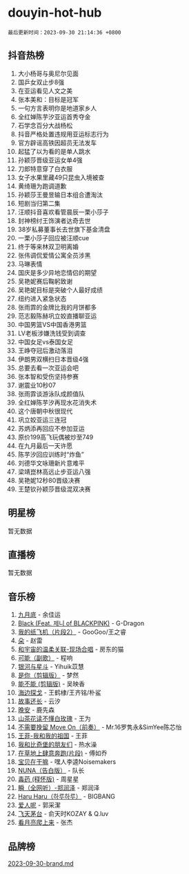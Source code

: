# douyin-hot-hub

`最后更新时间：2023-09-30 21:14:36 +0800`

## 抖音热榜

1. 大小杨哥与奥尼尔见面
1. 国乒女双止步8强
1. 在亚运看见人文之美
1. 张本美和：目标是冠军
1. 一句方言表明你是地道家乡人
1. 全红婵陈芋汐亚运首秀夺金
1. 石学念百分大战杨松
1. 抖音严格处置违规用亚运标志行为
1. 官方辟谣高铁因超员无法发车
1. 起猛了以为看的是单人跳水
1. 孙颖莎晋级亚运女单4强
1. 刀郎特意穿了白衣服
1. 女子水果里藏49只昆虫入境被查
1. 黄绮珊为跑调道歉
1. 孙颖莎王曼昱输日本组合遭淘汰
1. 短剧当归第二集
1. 汪顺抖音喜欢看管晨辰一栗小莎子
1. 封神榜纣王饰演者达奇去世
1. 38岁私募董事长去世旗下基金清盘
1. 一栗小莎子回应被汪顺cue
1. 终于等来林双卫明离婚
1. 张伟调侃爱情公寓全员涉黑
1. 马琳表情
1. 国庆是多少异地恋情侣的期望
1. 吴艳妮赛后鞠躬致谢
1. 吴艳妮目标是突破个人最好成绩
1. 纽约进入紧急状态
1. 张雨霏的金牌比我的月饼都多
1. 范志毅陈赫巩立姣直播聊亚运
1. 中国男篮VS中国香港男篮
1. LV老板涉嫌洗钱受到调查
1. 中国女足vs泰国女足
1. 王峥夺冠后激动落泪
1. 伊朗男双横扫日本晋级4强
1. 总要去看一次亚运会吧
1. 张本智和受伤坚持参赛
1. 谢震业10秒07
1. 张雨霏谈游泳队成颜值队
1. 全红婵陈芋汐再现水花消失术
1. 这个唐朝中秋很现代
1. 巩立姣亚运三连冠
1. 苏炳添再回应不参加亚运
1. 原价199高飞玩偶被炒至749
1. 在九月最后一天许愿
1. 陈芋汐回应训练时“炸鱼”
1. 刘德华文咏珊新片意难平
1. 梁靖崑林高远止步亚运八强
1. 吴艳妮12秒80晋级决赛
1. 王楚钦孙颖莎晋级混双决赛

## 明星榜

暂无数据

## 直播榜

暂无数据

## 音乐榜

1. [九月底](https://sf6-cdn-tos.douyinstatic.com/obj/tos-cn-ve-2774/oMfewG4PDTFhF8iz3OGQ7ABH5i6fCgnMaoCbzZ) - 余佳运
1. [Black (Feat. 제니 of BLACKPINK)](https://sf6-cdn-tos.douyinstatic.com/obj/tos-cn-ve-2774/2eb92e2debbe4fe0a552bc099aef7f28) - G-Dragon
1. [我的纸飞机（片段2）](https://sf6-cdn-tos.douyinstatic.com/obj/tos-cn-ve-2774/oM2ZrKcg2CD5AeRB2gkeXOFB1IxAGJdZPazYHf) - GooGoo/王之睿
1. [朵](https://sf3-cdn-tos.douyinstatic.com/obj/tos-cn-ve-2774/932f5bdfcd7c47b880525e92ab8a4999) - 赵雷
1. [和宇宙的温柔关联-现场合唱](https://sf3-cdn-tos.douyinstatic.com/obj/tos-cn-ve-2774/o0hONGDYQBgk0e5bqDeQOonVmncA6tC2nBwZLT) - 房东的猫
1. [可能（副歌）](https://sf3-cdn-tos.douyinstatic.com/obj/tos-cn-ve-2774/cde1731888894259b333569393c2fb51) - 程响
1. [银河与星斗](https://sf6-cdn-tos.douyinstatic.com/obj/tos-cn-ve-2774/3cc0bf5f0ef140f7b6743a631bcf3c58) - Yihuik苡慧
1. [是你（剪辑版）](https://sf6-cdn-tos.douyinstatic.com/obj/tos-cn-ve-2774/46019dae783c4c969944217fe1cfafc4) - 梦然
1. [能不能 (剪辑版)](https://sf6-cdn-tos.douyinstatic.com/obj/tos-cn-ve-2774/fc4a6c45b4a34277ba4088e1d7fdff98) - 吴映香
1. [海边探戈](https://sf6-cdn-tos.douyinstatic.com/obj/tos-cn-ve-2774/os9gE0VQCGqt6VQkZDyBBYvfSDY0QFe3vVmubn) - 王鹤棣/王齐铭/朴鲨
1. [故事还长](https://sf6-cdn-tos.douyinstatic.com/obj/tos-cn-ve-2774/30a26758c8594f0ab81ac675c33ee2c5) - 云汐
1. [晚安](https://sf6-cdn-tos.douyinstatic.com/obj/tos-cn-ve-2774/a724c5e224464218839820f4e4fd632f) - 鹿先森
1. [山茶花读不懂白玫瑰](https://sf6-cdn-tos.douyinstatic.com/obj/tos-cn-ve-2774/osfn8B7DktrRHEPJgPCfDbw7QDQEkwC16BxZg9) - 王为
1. [不需要挽留 Move On（前奏）](https://sf6-cdn-tos.douyinstatic.com/obj/tos-cn-ve-2774/ooCBhgCCkF4nExzQL9WZSUbitfA8IsDkgQIYhe) - Mr.16罗隽永&SimYee陈芯怡
1. [王菲-我和我的祖国](https://sf3-cdn-tos.douyinstatic.com/obj/tos-cn-ve-2774/3ef0f373017541e18566595c96123cab) - 王菲
1. [我和比奇堡的朋友们](https://sf6-cdn-tos.douyinstatic.com/obj/tos-cn-ve-2774/f0505db981ea4a6d91453a15924a82aa) - 热水澡
1. [在草地上肆意奔跑(片段)](https://sf6-cdn-tos.douyinstatic.com/obj/tos-cn-ve-2774/8831d494742f45dabdfa8adb8b817259) - 傅如乔
1. [宝贝在干嘛](https://sf3-cdn-tos.douyinstatic.com/obj/tos-cn-ve-2774/okW4hBCfJI5B2ZEgTCtikhMW7IafzNrBQIYkpJ) - 嘿人李逵Noisemakers
1. [NUNA（告白版）](https://sf6-cdn-tos.douyinstatic.com/obj/tos-cn-ve-2774/a65828cbd8ce41a78a430a58b49f4feb) - 队长
1. [毒药 (释怀版)](https://sf3-cdn-tos.douyinstatic.com/obj/tos-cn-ve-2774/oYILMEAzspdZBIzy4frJNB8ZHPHWAhiwowd4Ad) - 周星星
1. [瞬（全网听）-郑润泽](https://sf3-cdn-tos.douyinstatic.com/obj/tos-cn-ve-2774/o4Vb9eJZClCZTnRQYy0BRSeHGrDtrkrQgIBvQt) - 郑润泽
1. [Haru Haru（하루하루）](https://sf3-cdn-tos.douyinstatic.com/obj/tos-cn-ve-2774/940c04aa98154ee7bdbaaa2ad9f28aec) - BIGBANG
1. [爱人呢](https://sf6-cdn-tos.douyinstatic.com/obj/tos-cn-ve-2774/2041dc10f3c442f1992b439a00eaf2ba) - 郭采潔
1. [飞天茅台](https://sf6-cdn-tos.douyinstatic.com/obj/tos-cn-ve-2774/o4GhTV5kIuMWmC2Ai1WzNglssgBfQaqQCSLxUU) - 俞天时KOZAY & Q.luv
1. [看月亮爬上来](https://sf3-cdn-tos.douyinstatic.com/obj/tos-cn-ve-2774/356c324112764016b25295e535f2daf0) - 张杰

## 品牌榜

[2023-09-30-brand.md](2023-09-30-brand.md)
